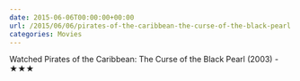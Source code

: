 ```yaml
---
date: 2015-06-06T00:00:00+00:00
url: /2015/06/06/pirates-of-the-caribbean-the-curse-of-the-black-pearl.html
categories: Movies
---
```

Watched Pirates of the Caribbean: The Curse of the Black Pearl (2003) - ★★★




